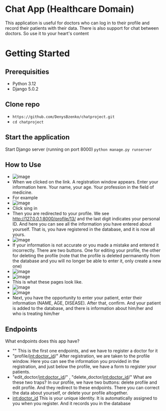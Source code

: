 # Chat App (Healthcare Domain)
This application is useful for doctors who can log in to their profile and record their patients with their data. There is also support for chat between doctors. So use it to your heart's content
# Getting Started
## Prerequisities
- Python 3.12 
- Django 5.0.2
## Clone repo 
- ```https://github.com/DenysBzenko/chatproject.git ```
- ```cd chatproject```
## Start the application
Start Django server (running on port 8000)
``` python manage.py runserver ```
## How to Use
- ![image](https://github.com/DenysBzenko/chatproject/assets/119534908/8fa35dbe-ecc1-4d09-b3eb-76db3d851aec)
- When we clicked on the link. A registration window appears. Enter your information here. Your name, your age. Your profession in the field of medicine.
- For example 
- ![image](https://github.com/DenysBzenko/chatproject/assets/119534908/f24aee4a-e0da-4a81-a269-6f4b3c120855)
- Click sing in
- Then you are redirected to your profile. We see http://127.0.0.1:8000/profile/13/ and the last digit indicates your personal ID. And here you can see all the information you have entered about yourself. That is, you have registered in the database, and it is now all yours.
- ![image](https://github.com/DenysBzenko/chatproject/assets/119534908/c6b93f1a-183f-44c7-8c7a-92e9b72afe14)
- If your information is not accurate or you made a mistake and entered it incorrectly. There are two buttons. One for editing your profile, the other for deleting the profile (note that the profile is deleted permanently from the database and you will no longer be able to enter it, only create a new one)
- ![image](https://github.com/DenysBzenko/chatproject/assets/119534908/f1e60c26-d849-4a04-8e40-e63ec1225159)
- ![image](https://github.com/DenysBzenko/chatproject/assets/119534908/dd9ff86c-05f7-49f3-abe1-cd6d0efaf7b6)
- This is what these pages look like. 
- ![image](https://github.com/DenysBzenko/chatproject/assets/119534908/981fe1a0-5712-416c-a5ac-aeed88afe237)
- ![image](https://github.com/DenysBzenko/chatproject/assets/119534908/53a3944c-9dd9-497f-b96b-84d68ef252e9)
- Next, you have the opportunity to enter your patient, enter their information (NAME, AGE, DISEASE). After that, confirm. And your patient is added to the database, and there is information about him/her and who is treating him/her
## Endpoints 
What endpoints does this app have?
- "" This is the first one endpoints, and we have to register a doctor for it
- "profile/<int:doctor_id>/" After registration, we are taken to the profile window. Here you can see the information you provided in the registration, and just below the profile, we have a form to register your patients.
- "edit_doctor/<int:doctor_id>/" ,  "delete_doctor/<int:doctor_id>/" What are these two traps? In our profile, we have two buttons: delete profile and edit profile. And they redirect to these endpoints. There you can correct the data about yourself, or delete your profile altogether.
- <int:doctor_id> This is your unique identity. It is automatically assigned to you when you register. And it records you in the database

